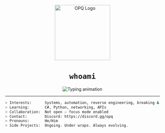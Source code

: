 <p align="center">
  <img src="https://raw.githubusercontent.com/yourusername/yourrepo/main/opq-logo.jpg" width="180" alt="OPQ Logo">
</p>

<h1 align="center"><code>whoami</code></h1>

<p align="center">
  <img src="https://raw.githubusercontent.com/yourusername/yourrepo/main/typing-animation.gif" alt="Typing animation">
</p>

---

```bash
> Interests:      Systems, automation, reverse engineering, breaking & building  
> Learning:       C#, Python, networking, APIs  
> Collaboration:  Not open — focus mode enabled  
> Contact:        Discord: https://discord.gg/opq  
> Pronouns:       He/Him  
> Side Projects:  Ongoing. Under wraps. Always evolving.  
